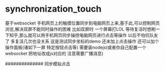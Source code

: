 # synchronization_touch
基于websocket 手机网页上的触摸位置同步到电脑网页上来,基于此,可以控制网页浏览,解决双屏不能同时操作的困难
比如双屏时 一个屏幕打LOL 等待复活时想刷一下知乎,那么就可以用手机网页同步操控电脑网页进行点击等操作
以后不怕坑队友了 多复活几次也没关系
这是测试同步坐标的demo 还未加上点击操作 还可以加个操作面板(诸如下一屏 特定按钮点击等) 需要装nodejs(或者你自己配置一个websocket 把地址改成js对应的 注意需要广播消息)

##############
同步模拟点击
